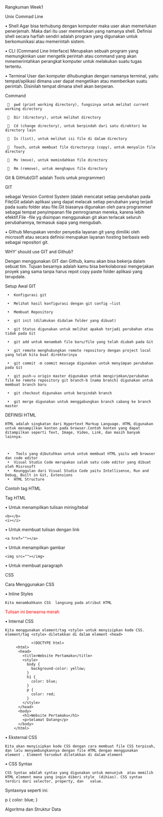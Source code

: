 Rangkuman Week1



Unix Commad Line

 
 •	Shell
Agar bisa terhubung dengan komputer maka user akan memerlukan penerjemah. Maka dari itu user memerlukan yang namanya shell. Definisi shell secara harfiah sendiri adalah program yang digunakan untuk berkomunikasi atau memerintah sistem.

•	CLI (Command Line Interface)
Merupakan sebuah program yang memungkinkan user mengetik perintah atau command yang akan mmemerintahkan perangkat komputer untuk melakukan suatu tugas tertentu.

•	Terminal
User dan komputer dihubungkan dengan namanya terminal, yaitu tempat/aplikasi dimana user dapat mengetikan atau memberikan suatu perintah. Disinilah tempat dimana shell akan berperan.


Command


     	pwd (print working directory), fungsinya untuk melihat current working directory

     	Dir (directory), untuk melihat directory

     	Cd (change directory), untuk berpindah dari satu direktori ke directory lain

     	Is (list), untuk melihat isi file di dalam directory

     	Touch, untuk membuat file directorycp (copy), untuk menyalin file directory

     	Mv (move), untuk memindahkan file directory

     	Rm (remove), untuk menghapus file directory


Git & GitHub(GIT adalah Tools untuk programmer)



GIT 

  sebagai Version Control System (dalah mencatat setiap perubahan pada File)Git adalah aplikasi yang dapat melacak setiap perubahan yang terjadi pada suatu folder atau file.Git biasanya digunakan oleh para programmer sebagai tempat penyimpanan file pemrograman mereka, karena lebih efektif.File -file yg disimpan menggunakan git akan terlacak seluruh perubahannya, termasuk siapa yang mengubah.


•	Github
Merupakan vendor penyedia layanan git yang dimiliki oleh microsoft atau secara definisi merupakan layanan hosting berbasis web sebagai repositori git.


WHY’ should use GIT and Github?


   Dengan menggunakan GIT dan Github, kamu akan bisa bekerja dalam sebuat tim. Tujuan besarnya adalah kamu bisa berkolaborasi mengerjakan proyek yang sama tanpa harus repot copy paste folder aplikasi yang terupdate.

Setup Awal GIT

     •	Konfigurasi git

     •	Melihat hasil konfigurasi dengan git config –list

     •	Membuat Repository

     •	git init (dilakukan didalam folder yang dibuat)

     •	git Status digunakan untuk melihat apakah terjadi perubahan atau tidak pada Git

     •	git add untuk menambah file baru/file yang telah diubah pada Git

     •	git remote menghubungkan remote repository dengan project local yang telah kita buat direktorinya

     •	git commit -m commit message digunakan untuk menyimpan perubahan pada Git

     •	git push-u origin master digunakan untuk mengirimkan/perubahan file ke remote repository git branch-b [nama branch] digunakan untuk membuat branch baru

     •	git checkout digunakan untuk berpindah branch

     •	git merge digunakan untuk menggabungkan branch cabang ke branch master



DEFINISI HTML

    HTML adalah singkatan dari Hypertext Markup Language. HTML digunakan untuk menampilkan konten pada browser.Contoh konten yang dapat ditampilkan seperti Text, Image, Video, Link, dan masih banyak lainnya.



     •	 Tools yang dibutuhkan untuk untuk membuat HTML yaitu web browser dan code editor 
     •	Visual Studio Code merupakan salah satu code editor yang dibuat oleh Misrosoft
     •	Keunggulan dari Visual Studio Code yaitu Intellisense, Run and Debug, Built in Git, Extensions
     •	HTML Structure
     
 
 
Contoh tag HTML


Tag HTML

•	Untuk menampilkan tulisan miring/tebal

	<b></b>
	<i></i>
 
•	Untuk membuat tulisan dengan link

	<a href=""></a>
 
•	 Untuk menampilkan gambar

	<img src=""></img>
 
•	Untuk membuat paragraph
	<p></p>




CSS



Cara Menggunakan CSS


•	Inline Styles

	Kita menambahkann CSS  langsung pada atribut HTML
 
 <p style="color:red">Tulisan ini berwarna merah</p>
 
 
•	Internal CSS

	Kita menggunakan element/tag <style> untuk menyisipkan kode CSS. 	element/tag <style> diletakkan di dalam element <head>
 
                <!DOCTYPE html>
         <html>
          <head>
            <title>Website Pertamaku</title>
            <style>
              body {
                background-color: yellow;
              }
              h1 {
                color: blue;
              }
              p {
                color: red;
              }
            </style>
          </head>
          <body>
            <h1>Website Pertamaku</h1>
            <p>Selamat Datang</p>
          </body>
        </html>
 
 
•	Eksternal CSS

	Kita akan menyisipkan kode CSS dengan cara membuat file CSS terpisah, 	dan lalu menyambungkannya dengan file HTML dengan menggunakan 	element . Element tersebut diletakkan di dalam element





•	CSS Syntax


	CSS Syntax adalah syntax yang digunakan untuk menunjuk 	atau memilih HTML element mana yang ingin diberi style 	(dihias). CSS syntax terdiri dari selector, property, dan 	value.
 
 
Syntaxnya seperti ini:


p {
  color: blue;
}



    
 Algoritma dan Struktur Data
   




